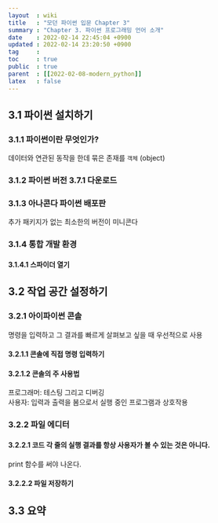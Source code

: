 ```yaml
---
layout  : wiki
title   : "모던 파이썬 입문 Chapter 3"
summary : "Chapter 3. 파이썬 프로그래밍 언어 소개"
date    : 2022-02-14 22:45:04 +0900
updated : 2022-02-14 23:20:50 +0900
tag     : 
toc     : true
public  : true
parent  : [[2022-02-08-modern_python]]
latex   : false
---
```


## 3.1 파이썬 설치하기

### 3.1.1 파이썬이란 무엇인가?

데이터와 연관된 동작을 한데 묶은 존재를 `객체` (object)

### 3.1.2 파이썬 버전 3.7.1 다운로드

### 3.1.3 아나콘다 파이썬 배포판

추가 패키지가 없는 최소한의 버전이 미니콘다

### 3.1.4 통합 개발 환경

#### 3.1.4.1 스파이더 열기

## 3.2 작업 공간 설정하기

### 3.2.1 아이파이썬 콘솔

명령을 입력하고 그 결과를 빠르게 살펴보고 싶을 때 우선적으로 사용

#### 3.2.1.1 콘솔에 직접 명령 입력하기

#### 3.2.1.2 콘솔의 주 사용법

프로그래머: 테스팅 그리고 디버깅  
사용자: 입력과 출력을 봄으로서 실행 중인 프로그램과 상호작용  

### 3.2.2 파일 에디터

#### 3.2.2.1 코드 각 줄의 실행 결과를 항상 사용자가 볼 수 있는 것은 아니다.

print 함수를 써야 나온다.

#### 3.2.2.2 파일 저장하기

## 3.3 요약

